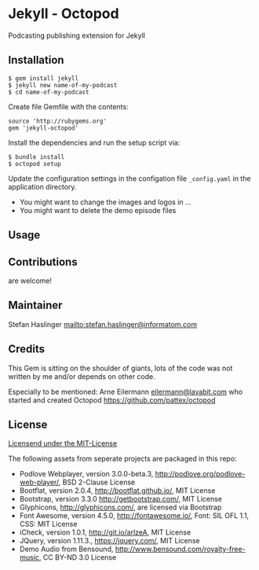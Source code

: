 # Jekyll - Octopod

Podcasting publishing extension for Jekyll

## Installation

```
$ gem install jekyll
$ jekyll new name-of-my-podcast
$ cd name-of-my-podcast
```

Create file Gemfile with the contents:

```
source 'http://rubygems.org'
gem 'jekyll-octopod'
```

Install the dependencies and run the setup script via:

```
$ bundle install
$ octopod setup
```

Update the configuration settings in the configation file `_config.yaml` in the
application directory.

  * You might want to change the images and logos in ...
  * You might want to delete the demo episode files


## Usage


## Contributions

are welcome!

## Maintainer

Stefan Haslinger <mailto:stefan.haslinger@informatom.com>


## Credits

This Gem is sitting on the shoulder of giants, lots of the code was not written
by me and/or depends on other code.

Especially to be mentioned: Arne Eilermann eilermann@lavabit.com who started and
created Octopod https://github.com/pattex/octopod

## License

[Licensend under the MIT-License](license.md)

The following assets from seperate projects are packaged in this repo:
* Podlove Webplayer, version 3.0.0-beta.3, http://podlove.org/podlove-web-player/, BSD 2-Clause License
* Bootflat, version 2.0.4, http://bootflat.github.io/, MIT License
* Bootstrap, version 3.3.0 http://getbootstrap.com/, MIT License
* Glyphicons, http://glyphicons.com/, are licensed via Bootstrap
* Font Awesome, version 4.5.0, http://fontawesome.io/, Font: SIL OFL 1.1, CSS: MIT License
* iCheck, version 1.0.1, http://git.io/arlzeA, MIT License
* JQuery, version 1.11.3., https://jquery.com/, MIT License
* Demo Audio from Bensound, http://www.bensound.com/royalty-free-music, CC BY-ND 3.0 License
